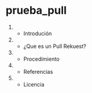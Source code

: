 # prueba_pull

1. - Introdución

2. - ¿Que es un Pull Rekuest?

3. - Procedimiento

4. - Referencias

5. - Licencia
